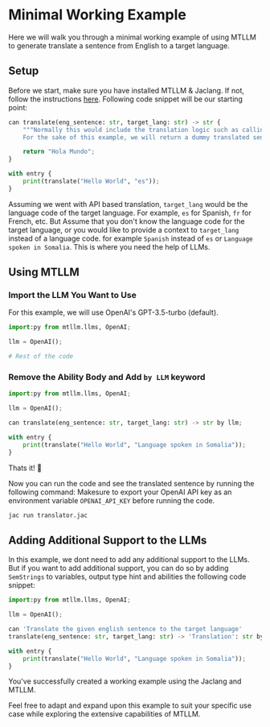 # Minimal Working Example

Here we will walk you through a minimal working example of using MTLLM to generate translate a sentence from English to a target language.

## Setup

Before we start, make sure you have installed MTLLM & Jaclang. If not, follow the instructions [here](/docs/quickstart/installation).
Following code snippet will be our starting point:

```python | translator.jac
can translate(eng_sentence: str, target_lang: str) -> str {
    """Normally this would include the translation logic such as calling an API.
    For the sake of this example, we will return a dummy translated sentence."""

    return "Hola Mundo";
}

with entry {
    print(translate("Hello World", "es"));
}
```

Assuming we went with API based translation, `target_lang` would be the language code of the target language. For example, `es` for Spanish, `fr` for French, etc. But Assume that you don't know the language code for the target language, or you would like to provide a context to `target_lang` instead of a language code. for example `Spanish` instead of `es` or `Language spoken in Somalia`. This is where you need the help of LLMs.

## Using MTLLM

### Import the LLM You Want to Use

For this example, we will use OpenAI's GPT-3.5-turbo (default).

```python | translator.jac
import:py from mtllm.llms, OpenAI;

llm = OpenAI();

# Rest of the code
```

### Remove the Ability Body and Add `by LLM` keyword

```python | translator.jac
import:py from mtllm.llms, OpenAI;

llm = OpenAI();

can translate(eng_sentence: str, target_lang: str) -> str by llm;

with entry {
    print(translate("Hello World", "Language spoken in Somalia"));
}
```

Thats it! 🎊

Now you can run the code and see the translated sentence by running the following command:
Makesure to export your OpenAI API key as an environment variable `OPENAI_API_KEY` before running the code.

```bash
jac run translator.jac
```

## Adding Additional Support to the LLMs

In this example, we dont need to add any additional support to the LLMs. But if you want to add additional support, you can do so by adding `SemStrings` to variables, output type hint and abilities the following code snippet:

```python | translator.jac
import:py from mtllm.llms, OpenAI;

llm = OpenAI();

can 'Translate the given english sentence to the target language'
translate(eng_sentence: str, target_lang: str) -> 'Translation': str by llm;

with entry {
    print(translate("Hello World", "Language spoken in Somalia"));
}
```

You've successfully created a working example using the Jaclang and MTLLM.

Feel free to adapt and expand upon this example to suit your specific use case while exploring the extensive capabilities of MTLLM.


